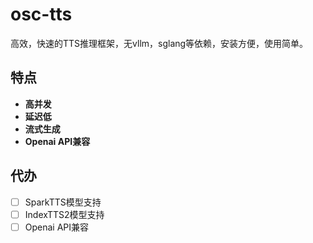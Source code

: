 # osc-tts

高效，快速的TTS推理框架，无vllm，sglang等依赖，安装方便，使用简单。

## 特点

- **高并发**
- **延迟低**
- **流式生成**
- **Openai API兼容**


## 代办

- [ ] SparkTTS模型支持
- [ ] IndexTTS2模型支持
- [ ] Openai API兼容
